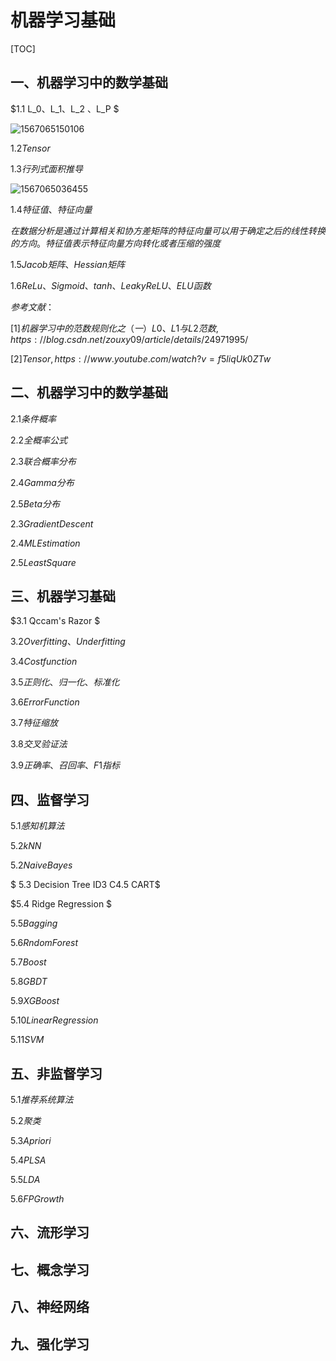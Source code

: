 ﻿# 机器学习基础

[TOC]

## 一、机器学习中的数学基础

$1.1 L_0、L_1、L_2 、L_P $

![1567065150106](C:\Users\Administrator\AppData\Roaming\Typora\typora-user-images\1567065150106.png)

$1.2 Tensor$



$1.3 行列式面积推导$

![1567065036455](C:\Users\Administrator\AppData\Roaming\Typora\typora-user-images\1567065036455.png)

$1.4 特征值、特征向量$

$在数据分析是通过计算相关和协方差矩阵的特征向量可以用于确定之后的线性转换的方向。特征值表示特征向量方向转化或者压缩的强度$

$1.5 Jacob矩阵、Hessian矩阵$



$1.6 ReLu、Sigmoid、tanh、Leaky ReLU、ELU函数$





$参考文献：$

$[1]  机器学习中的范数规则化之（一）L0、L1与L2范数, https://blog.csdn.net/zouxy09/article/details/24971995/$

$[2]  Tensor,  https://www.youtube.com/watch?v=f5liqUk0ZTw$

## 二、机器学习中的数学基础

$2.1 条件概率$

$2.2 全概率公式$

$2.3 联合概率分布$

$2.4 Gamma分布$

$2.5 Beta分布$

$2.3 Gradient  Descent$

$2.4 ML Estimation$

$2.5 Least Square$

## 三、机器学习基础

$3.1 Qccam's Razor $

$3.2 Overfitting、Underfitting$

$3.4 Costfunction$

$3.5 正则化、归一化、标准化$

$3.6 Error Function$

$3.7 特征缩放$

$3.8 交叉验证法$

$3.9 正确率、召回率、F1指标$

## 四、监督学习

$5.1 感知机算法$

$5.2 kNN$

$5.2 Naive Bayes$

$ 5.3 Decision Tree ID3 C4.5 CART$

$5.4 Ridge Regression $

$5.5 Bagging$

$5.6 Rndom Forest$

$5.7 Boost$

$5.8GBDT$

$5.9 XGBoost$

$5.10 Linear Regression$

$5.11 SVM$

## 五、非监督学习

$5.1 推荐系统算法$

$5.2 聚类$

$5.3Apriori$

$5.4PLSA$

$5.5 LDA$

$5.6 FP Growth$

## 六、流形学习

## 七、概念学习

## 八、神经网络

## 九、强化学习

